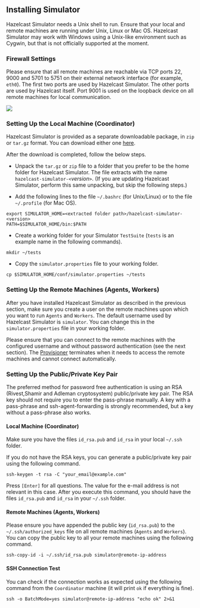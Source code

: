 
## Installing Simulator

Hazelcast Simulator needs a Unix shell to run. Ensure that your local and remote machines are running under Unix, Linux or Mac OS. Hazelcast Simulator may work with Windows using a Unix-like environment such as Cygwin, but that is not officially supported at the moment.

### Firewall Settings

Please ensure that all remote machines are reachable via TCP ports 22, 9000 and 5701 to 5751 on their external network interface (for example, `eth0`). The first two ports are used by Hazelcast Simulator. The other ports are used by Hazelcast itself. Port 9001 is used on the loopback device on all remote machines for local communication.

![](images/simulator/network.png)

### Setting Up the Local Machine (Coordinator)

Hazelcast Simulator is provided as a separate downloadable package, in `zip` or `tar.gz` format. You can download either one [here](http://www.hazelcast.org/download).

After the download is completed, follow the below steps.

- Unpack the `tar.gz` or `zip` file to a folder that you prefer to be the home folder for Hazelcast Simulator. The file extracts with the name `hazelcast-simulator-<`*version*`>`. (If you are updating Hazelcast Simulator, perform this same unpacking, but skip the following steps.)

- Add the following lines to the file `~/.bashrc` (for Unix/Linux) or to the file `~/.profile` (for Mac OS).

```
export SIMULATOR_HOME=<extracted folder path>/hazelcast-simulator-<version>
PATH=$SIMULATOR_HOME/bin:$PATH
```

- Create a working folder for your Simulator `TestSuite` (`tests` is an example name in the following commands).

```
mkdir ~/tests
```

- Copy the `simulator.properties` file to your working folder.

```
cp $SIMULATOR_HOME/conf/simulator.properties ~/tests
```

### Setting Up the Remote Machines (Agents, Workers)

After you have installed Hazelcast Simulator as described in the previous section, make sure you create a user on the remote machines upon which you want to run `Agents` and `Workers`. The default username used by Hazelcast Simulator is `simulator`. You can change this in the `simulator.properties` file in your working folder.

Please ensure that you can connect to the remote machines with the configured username and without password authentication (see the next section). The [Provisioner](#provisioner) terminates when it needs to access the remote machines and cannot connect automatically.

### Setting Up the Public/Private Key Pair

The preferred method for password free authentication is using an RSA (Rivest,Shamir and Adleman cryptosystem) public/private key pair. The RSA key should not require you to enter the pass-phrase manually. A key with a pass-phrase and ssh-agent-forwarding is strongly recommended, but a key without a pass-phrase also works.

#### Local Machine (Coordinator)

Make sure you have the files `id_rsa.pub` and `id_rsa` in your local `~/.ssh` folder.

If you do not have the RSA keys, you can generate a public/private key pair using the following command.

```
ssh-keygen -t rsa -C "your_email@example.com"
```

Press `[Enter]` for all questions. The value for the e-mail address is not relevant in this case. After you execute this command, you should have the files `id_rsa.pub` and `id_rsa` in your `~/.ssh` folder.

#### Remote Machines (Agents, Workers)

Please ensure you have appended the public key (`id_rsa.pub`) to the `~/.ssh/authorized_keys` file on all remote machines (`Agents` and `Workers`). You can 
copy the public key to all your remote machines using the following command.

```
ssh-copy-id -i ~/.ssh/id_rsa.pub simulator@remote-ip-address
```

#### SSH Connection Test

You can check if the connection works as expected using the following command from the `Coordinator` machine (it will print `ok` if everything is fine).

```
ssh -o BatchMode=yes simulator@remote-ip-address "echo ok" 2>&1
```
